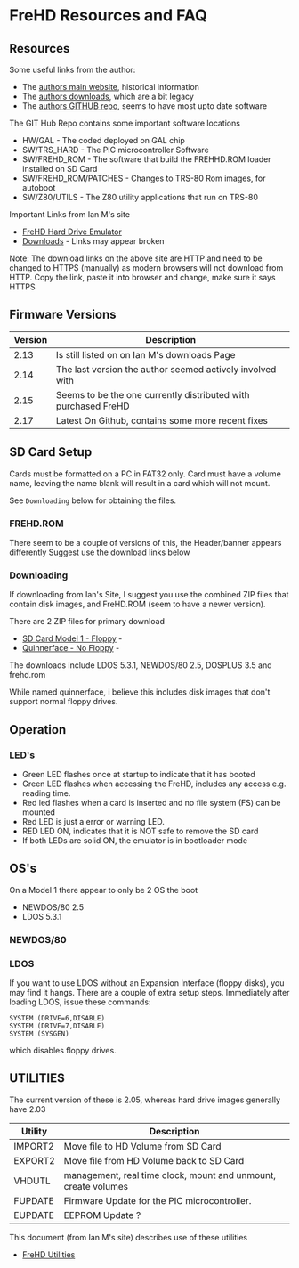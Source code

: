 # FreHD Resources and FAQ

## Resources

Some useful links from the author:
* The [authors main website](https://www.vecoven.com/trs80/trs80.html), historical information
* The [authors downloads](https://www.vecoven.com/trs80/trs80/download.html), which are a bit legacy
* The [authors GITHUB repo](https://www.vecoven.com/trs80/trs80.html), seems to have most upto date software

The GIT Hub Repo contains some important software locations
* HW/GAL - The coded deployed on GAL chip
* SW/TRS_HARD - The PIC microcontroller Software
* SW/FREHD_ROM - The software that build the FREHHD.ROM loader installed on SD Card
* SW/FREHD_ROM/PATCHES - Changes to TRS-80 Rom images, for autoboot
* SW/Z80/UTILS - The Z80 utility applications that run on TRS-80

Important Links from Ian M's site
* [FreHD Hard Drive Emulator](https://trs-80.com.au/trs80/emulator.htm)
* [Downloads](https://trs-80.com.au/trs80/downloads.htm) - Links may appear broken

Note: The download links on the above site are HTTP and need to be changed
to HTTPS (manually) as modern browsers will not download from HTTP. Copy the link, 
paste it into browser and change, make sure it says HTTPS

## Firmware Versions

| Version | Description                                                    |
|---------|----------------------------------------------------------------|
| 2.13    | Is still listed on on Ian M's downloads Page                   |
| 2.14    | The last version the author seemed actively involved with      |
| 2.15    | Seems to be the one currently distributed with purchased FreHD | 
| 2.17    | Latest On Github, contains some more recent fixes              |

## SD Card Setup

Cards must be formatted on a PC in FAT32 only.
Card must have a volume name, leaving the name blank will result in a card which will not mount.

See `Downloading` below for obtaining the files.

### FREHD.ROM

There seem to be a couple of versions of this, the Header/banner appears differently 
Suggest use the download links below

### Downloading

If downloading from Ian's Site, I suggest you use the combined ZIP files 
that contain disk images, and FreHD.ROM (seem to have a newer version).

There are 2 ZIP files for primary download
* [SD Card Model 1 - Floppy](https://trs-80.com.au/downloads/SDcardM1auto.zip) - 
* [Quinnerface - No Floppy](https://trs-80.com.au/downloads/Quinnterface.zip) - 

The downloads include LDOS 5.3.1, NEWDOS/80 2.5, DOSPLUS 3.5 and frehd.rom

While named quinnerface, i believe this includes disk images that don't support 
normal floppy drives.

## Operation

### LED's
* Green LED flashes once at startup to indicate that it has booted
* Green LED flashes when accessing the FreHD, includes any access e.g. reading time.
* Red led flashes when a card is inserted and no file system (FS) can be mounted
* Red LED is just a error or warning LED.
* RED LED ON, indicates that it is NOT safe to remove the SD card
* If both LEDs are solid ON, the emulator is in bootloader mode
 
## OS's

On a Model 1 there appear to only be 2 OS the boot
* NEWDOS/80 2.5
* LDOS 5.3.1

### NEWDOS/80

### LDOS

If you want to use LDOS without an Expansion Interface (floppy disks), you may find it hangs.
There are a couple of extra setup steps. Immediately after loading LDOS, issue these commands:

```
SYSTEM (DRIVE=6,DISABLE)
SYSTEM (DRIVE=7,DISABLE)
SYSTEM (SYSGEN)
```

which disables floppy drives.

## UTILITIES

The current version of these is 2.05, whereas hard drive images generally have 2.03

| Utility  | Description                                                    |
|----------|----------------------------------------------------------------|
| IMPORT2  | Move file to HD Volume from SD Card                            |
| EXPORT2  | Move file from HD Volume back to SD Card                       |
| VHDUTL   | management, real time clock, mount and unmount, create volumes |
| FUPDATE  | Firmware Update for the PIC microcontroller.                   |
| EUPDATE  | EEPROM Update ?                                                |

This document (from Ian M's site) describes use of these utilities
* [FreHD Utilities](https://trs-80.com.au/trs80/FreHD%20Utilities.docx)




